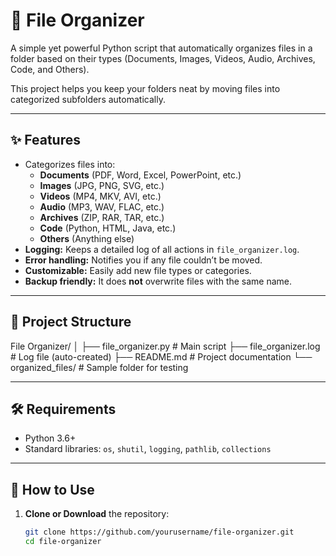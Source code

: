 # 📂 File Organizer

A simple yet powerful Python script that automatically organizes files in a folder based on their types (Documents, Images, Videos, Audio, Archives, Code, and Others).

This project helps you keep your folders neat by moving files into categorized subfolders automatically.  

---

## ✨ Features
- Categorizes files into:
  - **Documents** (PDF, Word, Excel, PowerPoint, etc.)
  - **Images** (JPG, PNG, SVG, etc.)
  - **Videos** (MP4, MKV, AVI, etc.)
  - **Audio** (MP3, WAV, FLAC, etc.)
  - **Archives** (ZIP, RAR, TAR, etc.)
  - **Code** (Python, HTML, Java, etc.)
  - **Others** (Anything else)
- **Logging:** Keeps a detailed log of all actions in `file_organizer.log`.
- **Error handling:** Notifies you if any file couldn’t be moved.
- **Customizable:** Easily add new file types or categories.
- **Backup friendly:** It does **not** overwrite files with the same name.

---

## 📁 Project Structure
File Organizer/
│
├── file_organizer.py # Main script
├── file_organizer.log # Log file (auto-created)
├── README.md # Project documentation
└── organized_files/ # Sample folder for testing

---

## 🛠 Requirements
- Python 3.6+
- Standard libraries: `os`, `shutil`, `logging`, `pathlib`, `collections`

---

## 🚀 How to Use

1. **Clone or Download** the repository:
   ```bash
   git clone https://github.com/yourusername/file-organizer.git
   cd file-organizer


